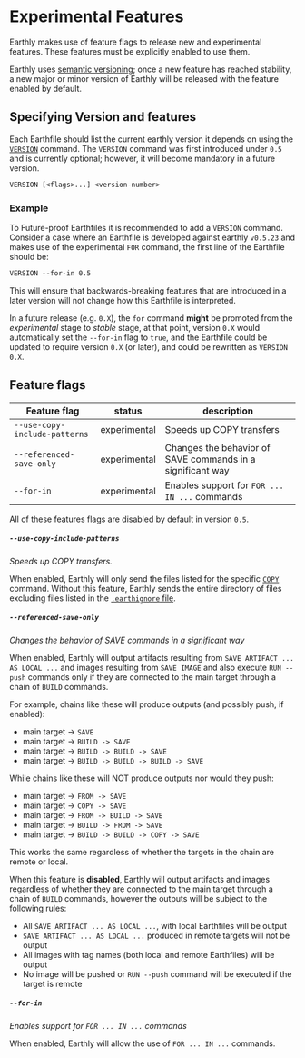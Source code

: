 # Experimental Features

Earthly makes use of feature flags to release new and experimental features.
These features must be explicitly enabled to use them.

Earthly uses [semantic versioning](http://semver.org/); once a new feature
has reached stability, a new major or minor version of Earthly will be released with
the feature enabled by default.

## Specifying Version and features

Each Earthfile should list the current earthly version it depends on using the [`VERSION`](../earthfile/earthfile.md#version) command.
The `VERSION` command was first introduced under `0.5` and is currently optional; however, it will become mandatory in a future version.

```Dockerfile
VERSION [<flags>...] <version-number>
```

### Example

To Future-proof Earthfiles it is recommended to add a `VERSION` command. Consider a case where an Earthfile is developed
against earthly `v0.5.23` and makes use of the experimental `FOR` command, the first line of the Earthfile should be:

```Dockerfile
VERSION --for-in 0.5
```

This will ensure that backwards-breaking features that are introduced in a later version will not change how this Earthfile is interpreted.

In a future release (e.g. `0.X`), the `for` command **might** be promoted from the _experimental_ stage to _stable_ stage,
at that point, version `0.X` would automatically set the `--for-in` flag to `true`, and the Earthfile could be updated
to require version `0.X` (or later), and could be rewritten as `VERSION 0.X`.


## Feature flags

| Feature flag | status | description |
| --- | --- | --- |
| `--use-copy-include-patterns` | experimental | Speeds up COPY transfers |
| `--referenced-save-only` | experimental | Changes the behavior of SAVE commands in a significant way |
| `--for-in` | experimental | Enables support for `FOR ... IN ...` commands |

All of these features flags are disabled by default in version `0.5`.

##### `--use-copy-include-patterns`

*Speeds up COPY transfers.*

When enabled, Earthly will only send the files listed for the specific [`COPY`](../earthfile/earthfile.md#copy) command.
Without this feature, Earthly sends the entire directory of files excluding files listed in the [`.earthignore` file](../earthfile/earthignore.md).

##### `--referenced-save-only`

*Changes the behavior of SAVE commands in a significant way*

When enabled, Earthly will output artifacts resulting from `SAVE ARTIFACT ... AS LOCAL ...` and images resulting from `SAVE IMAGE` and also execute `RUN --push` commands only if they are connected to the main target through a chain of `BUILD` commands.

For example, chains like these will produce outputs (and possibly push, if enabled):

* main target -> `SAVE`
* main target -> `BUILD -> SAVE`
* main target -> `BUILD -> BUILD -> SAVE`
* main target -> `BUILD -> BUILD -> BUILD -> SAVE`

While chains like these will NOT produce outputs nor would they push:

* main target -> `FROM -> SAVE`
* main target -> `COPY -> SAVE`
* main target -> `FROM -> BUILD -> SAVE`
* main target -> `BUILD -> FROM -> SAVE`
* main target -> `BUILD -> BUILD -> COPY -> SAVE`

This works the same regardless of whether the targets in the chain are remote or local.

When this feature is **disabled**, Earthly will output artifacts and images regardless of whether they are connected to the main target through a chain of `BUILD` commands, however the outputs will be subject to the following rules:

* All `SAVE ARTIFACT ... AS LOCAL ...`, with local Earthfiles will be output
* `SAVE ARTIFACT ... AS LOCAL ...` produced in remote targets will not be output
* All images with tag names (both local and remote Earthfiles) will be output
* No image will be pushed or `RUN --push` command will be executed if the target is remote

##### `--for-in`

*Enables support for `FOR ... IN ...` commands*

When enabled, Earthly will allow the use of `FOR ... IN ...` commands.
